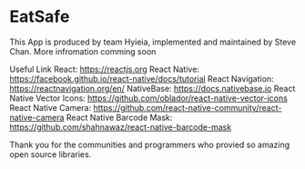 # EatSafe

This App is produced by team Hyieia, implemented and maintained by Steve Chan.
More infromation comming soon 

Useful Link
React: https://reactjs.org
React Native: https://facebook.github.io/react-native/docs/tutorial
React Navigation: https://reactnavigation.org/en/
NativeBase: https://docs.nativebase.io
React Native Vector Icons: https://github.com/oblador/react-native-vector-icons
React Native Camera: https://github.com/react-native-community/react-native-camera
React Native Barcode Mask: https://github.com/shahnawaz/react-native-barcode-mask

Thank you for the communities and programmers who provied so amazing open source libraries. 


